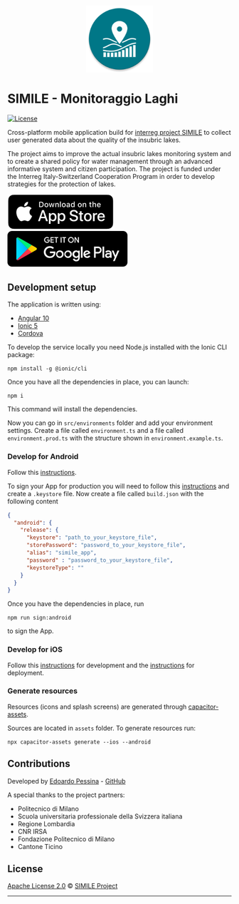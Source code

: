 <h4 align="center">
<img src="https://raw.githubusercontent.com/interreg-simile/simile-app/main/media/logo.png" width="150" alt="SIMILE">
</h4>

# SIMILE - Monitoraggio Laghi

[![License](https://img.shields.io/badge/License-Apache%202.0-blue.svg)](https://opensource.org/licenses/Apache-2.0)

Cross-platform mobile application build for
[interreg project SIMILE](https://progetti.interreg-italiasvizzera.eu/it/b/78/sistemainformativoperilmonitoraggiointegratodeilaghiinsubriciedeiloroe)
to collect user generated data about the quality of the insubric lakes.

The project aims to improve the actual insubric lakes monitoring system and to create a shared policy for water management
through an advanced informative system and citizen participation. The project is funded under the Interreg Italy-Switzerland Cooperation
Program in order to develop strategies for the protection of lakes.

[![Get it on App Store](https://raw.githubusercontent.com/interreg-simile/simile-app/bdde33ee8be3df1bd06c44f3d3ff6547aaa5fd7d/media/download_on_the_app_store_badge.svg)](https://apps.apple.com/us/app/simile-monitoraggio-laghi/id1534852535)
[![Get it on Google Play](https://raw.githubusercontent.com/interreg-simile/simile-app/bdde33ee8be3df1bd06c44f3d3ff6547aaa5fd7d/media/download_on_the_play_store_badge.svg)](https://play.google.com/store/apps/details?id=com.polimi.simile&hl=it)


## Development setup

The application is written using:
- [Angular 10](https://v10.angular.io/docs)
- [Ionic 5](https://ionicframework.com/docs)
- [Cordova](https://cordova.apache.org/)

To develop the service locally you need Node.js installed with the Ionic CLI package:
```shell
npm install -g @ionic/cli
```

Once you have all the dependencies in place, you can launch:

```shell
npm i
```

This command will install the dependencies.

Now you can go in `src/environments` folder and add your environment settings.
Create a file called `environment.ts` and a file called `environment.prod.ts` with the structure shown in `environment.example.ts`.

### Develop for Android

Follow this [instructions](https://ionicframework.com/docs/developing/android).

To sign your App for production you will need to follow this
[instructions](https://developer.android.com/studio/publish/app-signing.html) and create a `.keystore` file.
Now create a file called `build.json` with the following content
```json
{
  "android": {
    "release": {
      "keystore": "path_to_your_keystore_file",
      "storePassword": "password_to_your_keystore_file",
      "alias": "simile_app",
      "password" : "password_to_your_keystore_file",
      "keystoreType": ""
    }
  }
}
```
Once you have the dependencies in place, run
```shell
npm run sign:android
```
to sign the App.

### Develop for iOS

Follow this [instructions](https://ionicframework.com/docs/developing/ios) for development and the
[instructions](https://ionicframework.com/docs/deployment/app-store) for deployment.

### Generate resources

Resources (icons and splash screens) are generated through 
[capacitor-assets](https://github.com/ionic-team/capacitor-assets).

Sources are located in `assets` folder. To generate resources run:

```shell
npx capacitor-assets generate --ios --android
```

## Contributions

Developed by [Edoardo Pessina](mailto:edoardopessina.priv@gmail.com) - [GitHub](https://github.com/epessina)

A special thanks to the project partners:

- Politecnico di Milano
- Scuola universitaria professionale della Svizzera italiana
- Regione Lombardia
- CNR IRSA
- Fondazione Politecnico di Milano
- Cantone Ticino


## License
[Apache License 2.0](https://choosealicense.com/licenses/apache-2.0/) © [SIMILE Project](mailto:interreg-simile@polimi.it)

---

